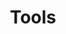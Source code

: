 ---
title: 'Tools'
breadcrumb_title: 'Tools'
layout: 'block'
meta_title: "Tools support - MultiSafepay Documentation Center"
meta_description: "In the MultiSafepay Documentation Center all relevant information regarding our Plugins and API. As well as Support pages for Payment Method, Tools and General Questions. You can also find the contact details of our Support Team and Integration Team."
logo: '/icons/Tools.svg'
short_description: 'Read more about special features and functionalities that the MultiSafepay service has to offer.'
weight: 50
---